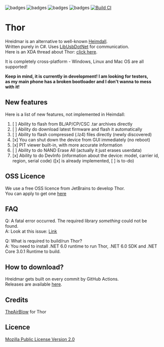 ![badges](https://img.shields.io/github/contributors/Samsung-Loki/Thor.svg)
![badges](https://img.shields.io/github/forks/Samsung-Loki/Thor.svg)
![badges](https://img.shields.io/github/stars/Samsung-Loki/Thor.svg)
![badges](https://img.shields.io/github/issues/Samsung-Loki/Thor.svg)
[![Build CI](https://github.com/Samsung-Loki/Thor/actions/workflows/build.yml/badge.svg)](https://github.com/Samsung-Loki/Thor/actions/workflows/build.yml)
# Thor
Hreidmar is an alternative to well-known [Heimdall](https://github.com/Benjamin-Dobell/Heimdall). \
Written purely in C#. Uses [LibUsbDotNet](https://github.com/LibUsbDotNet/LibUsbDotNet) for communication. \
Here is an XDA thread about Thor: [click here](https://forum.xda-developers.com/t/samsung-thor-an-alternative-to-heimdall.4453437/).

It is completely cross-platform - Windows, Linux and Mac OS are all supported!

**Keep in mind, it is currently in development! I am looking for testers,** \
**as my main phone has a broken bootloader and I don't wanna to mess with it!**

## New features
Here is a list of new features, not implemented in Heimdall:
1) [ ] Ability to flash from BL/AP/CP/CSC .tar archives directly
2) [ ] Ability do download latest firmware and flash it automatically
3) [ ] Ability to flash compressed (.lz4) files directly (newly discovered)
4) [x] You can shut down the device from GUI immediately (no reboot)
5) [x] PIT viewer built-in, with more accurate information
6) [ ] Ability to do NAND Erase All (actually it just erases userdata)
7) [x] Ability to do DevInfo (information about the device: model, carrier id, region, serial code)
([x] is already implemented, [ ] is to-do)

## OSS Licence
We use a free OSS licence from JetBrains to develop Thor. \
You can apply to get one [here](https://jb.gg/OpenSourceSupport)

## FAQ
Q: A fatal error occurred. The required library *something* could not be found. \
A: Look at this issue: [Link](https://github.com/Samsung-Loki/Thor/issues/5)

Q: What is required to build/run Thor? \
A: You need to install .NET 6.0 runtime to run Thor, .NET 6.0 SDK and .NET Core 3.0.1 Runtime to build.

## How to download?
Hreidmar gets built on every commit by GitHub Actions. \
Releases are available [here](https://nightly.link/Samsung-Loki/Thor/workflows/build/main).

## Credits
[TheAirBlow](https://github.com/theairblow) for Thor

## Licence
[Mozilla Public License Version 2.0](https://github.com/Samsung-Loki/Thor/blob/main/LICENCE)
